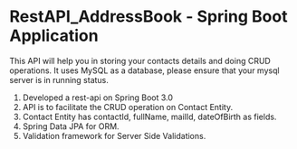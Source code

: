 # RestAPI_AddressBook - Spring Boot Application
This API will help you in storing your contacts details and doing CRUD operations. It uses MySQL as a database, please ensure that your mysql server is in running status.
1. Developed a rest-api on Spring Boot 3.0
2. API is to facilitate the CRUD operation on Contact Entity.
3. Contact Entity has contactId, fullName, mailId, dateOfBirth as fields.
4. Spring Data JPA for ORM.
5. Validation framework for Server Side Validations.
